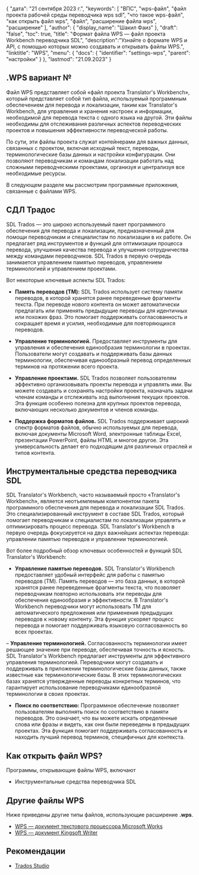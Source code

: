 {
"дата": "21 сентября 2023 г.",
  "keywords": [
"ВПС",
"wps-файл",
"файл проекта рабочей среды переводчика wps sdl",
"что такое wps-файл",
"как открыть файл wps",
"файл",
"расширение файла wps",
"расширение"
],
  "author": {
"display_name": "Шакил Фаиз"
},
"draft": "false",
"toc": true,
"title": "Формат файла WPS — файл проекта Workbench переводчика SDL",
  "description":"Узнайте о формате WPS и API, с помощью которых можно создавать и открывать файлы WPS.",
"linktitle": "WPS",
  "menu": {
    "docs": {
      "identifier": "settings-wps",
"parent": "настройки"
}
},
"lastmod": "21.09.2023"
}

## .WPS вариант №

Файл WPS представляет собой «файл проекта Translator's Workbench», который представляет собой тип файла, используемый программным обеспечением для перевода и локализации, таким как Translator's Workbench, для управления и хранения настроек и информации, необходимой для перевода текста с одного языка на другой. Эти файлы необходимы для отслеживания различных аспектов переводческих проектов и повышения эффективности переводческой работы.

По сути, эти файлы проекта служат контейнерами для важных данных, связанных с проектом, включая исходный текст, переводы, терминологические базы данных и настройки конфигурации. Они позволяют переводчикам и командам локализации работать над сложными переводческими проектами, организуя и централизуя все необходимые ресурсы.

В следующем разделе мы рассмотрим программные приложения, связанные с файлами WPS.

## СДЛ Традос

SDL Trados — это широко используемый пакет программного обеспечения для перевода и локализации, предназначенный для помощи переводчикам и специалистам по локализации в их работе. Он предлагает ряд инструментов и функций для оптимизации процесса перевода, улучшения качества перевода и улучшения сотрудничества между командами переводчиков. SDL Trados в первую очередь занимается управлением памятью переводов, управлением терминологией и управлением проектами.

Вот некоторые ключевые аспекты SDL Trados:

- **Память переводов (TM):** SDL Trados использует систему памяти переводов, в которой хранятся ранее переведенные фрагменты текста. При переводе нового контента он может автоматически предлагать или применять предыдущие переводы для идентичных или похожих фраз. Это помогает поддерживать согласованность и сокращает время и усилия, необходимые для повторяющихся переводов.

- **Управление терминологией.** Предоставляет инструменты для управления и обеспечения единообразия терминологии в проектах. Пользователи могут создавать и поддерживать базы данных терминологии, обеспечивая единообразный перевод определенных терминов на протяжении всего проекта.

- **Управление проектами.** SDL Trados позволяет пользователям эффективно организовывать проекты перевода и управлять ими. Вы можете создавать и сохранять настройки проекта, назначать задачи членам команды и отслеживать ход выполнения текущих проектов. Эта функция особенно полезна для крупных проектов перевода, включающих несколько документов и членов команды.

- **Поддержка форматов файлов.** SDL Trados поддерживает широкий спектр форматов файлов, обычно используемых для перевода, включая документы Microsoft Word, электронные таблицы Excel, презентации PowerPoint, файлы HTML и многое другое. Эта универсальность делает его подходящим для различных отраслей и типов контента.

## Инструментальные средства переводчика SDL

SDL Translator's Workbench, часто называемый просто «Translator's Workbench», является неотъемлемым компонентом пакета программного обеспечения для перевода и локализации SDL Trados. Это специализированный инструмент в составе SDL Trados, который помогает переводчикам и специалистам по локализации управлять и оптимизировать процесс перевода. SDL Translator's Workbench в первую очередь фокусируется на двух важнейших аспектах перевода: управлении памятью переводов и управлении терминологией.

Вот более подробный обзор ключевых особенностей и функций SDL Translator's Workbench:

- **Управление памятью переводов.** SDL Translator's Workbench предоставляет удобный интерфейс для работы с памятью переводов (TM). Память переводов — это база данных, в которой хранятся ранее переведенные фрагменты текста, что позволяет переводчикам повторно использовать эти переводы для обеспечения единообразия и эффективности. В Translator's Workbench переводчики могут использовать TM для автоматического предложения или применения предыдущих переводов к новому контенту. Эта функция ускоряет процесс перевода и помогает поддерживать языковую согласованность во всех проектах.

– **Управление терминологией.** Согласованность терминологии имеет решающее значение при переводе, обеспечивая точность и ясность. SDL Translator's Workbench предлагает инструменты для эффективного управления терминологией. Переводчики могут создавать и поддерживать в приложении терминологические базы данных, также известные как терминологические базы. В этих терминологических базах хранятся утвержденные переводы конкретных терминов, что гарантирует использование переводчиками единообразной терминологии в своих проектах.

- **Поиск по соответствию:** Программное обеспечение позволяет пользователям выполнять поиск по соответствию в памяти переводов. Это означает, что вы можете искать определенные слова или фразы и видеть, как они были переведены в предыдущих проектах. Эта функция помогает поддерживать согласованность и находить лучший перевод терминов, специфичных для контекста.

## Как открыть файл WPS?

Программы, открывающие файлы WPS, включают

- Инструментальные средства переводчика SDL

## Другие файлы WPS

Ниже приведены другие типы файлов, использующие расширение **.wps**.

- [WPS — документ текстового процессора Microsoft Works](/ru/word-processing/wps/)
- [WPS — документ Kingsoft Writer](/ru/word-processing/wps-kingsoft/)

## Рекомендации
* [Trados Studio](https://en.wikipedia.org/wiki/Trados_Studio)
